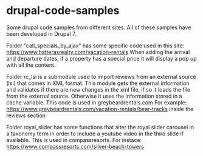 # drupal-code-samples
Some drupal code samples from different sites. All of these samples have been developed in Drupal 7.

Folder "call_specials_by_ajax" has some specific code used in this site:
https://www.hatterasrealty.com/vacation-rentals
When adding the arrival and departure dates, if a property has a special price it will display a pop up with all the content.

Folder rc_lsi is a submodule used to import reviews from an external source (lsi) that comes in XML format.
This module gets the external information and validates if there are new changes in the xml file, if so it loads the file from
the external source. Otherwise it uses the information stored in a cache variable. This code is used in greybeardrentals.com
For example: https://www.greybeardrentals.com/vacation-rentals/bear-tracks inside the reviews section

Folder royal_slider has some functions that alter the royal slider carousel in a taxonomy term in order to include a youtube
video in the third slide if available. This is used in compassresorts. For instace: https://www.compassresorts.com/silver-beach-towers
